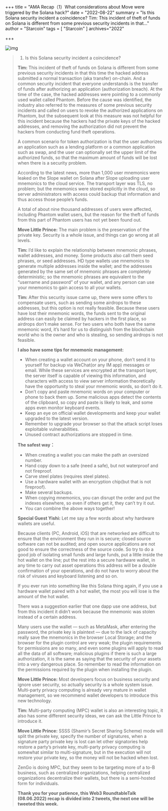 +++
title = "AMA Recap（1）What considerations about Move were triggered by the Solana hack?"
date = "2022-08-22"
summary = "Is this Solana security incident a coincidence? Tim: This incident of theft of funds on Solana is different from some previous security incidents in that..."
author = "Starcoin"
tags = [
    "Starcoin"
]
archives="2022"

+++

![img](/images/hackathon/amar4.png)

> 1. Is this Solana security incident a coincidence?
>
> **Tim:** This incident of theft of funds on Solana is different from some previous security incidents in that this time the hacked address submitted a normal transaction (aka transfer) on-chain. And a common security incident that everyone understands is the transfer of funds after authorizing an application (authorization breach). At the time of the case, the hacked addresses were pointing to a commonly used wallet called Phantom. Before the cause was identified, the industry also referred to the measures of some previous security incidents and called on users to revoke the authorized applications on Phantom, but the subsequent look at this measure was not helpful for this incident because the hackers had the private keys of the hacked addresses, and removing the authorization did not prevent the hackers from conducting fund theft operations.
>
> A common scenario for token authorization is that the user authorizes an application such as a lending platform or a common application such as swap, and the user can optionally set the upper limit of the authorized funds, so that the maximum amount of funds will be lost when there is a security problem.
>
> According to the latest news, more than 1,000 user mnemonics were leaked on the Slope wallet on Solana after Slope uploading user mnemonics to the cloud service. The transport layer was TLS, no problem; but the mnemonics were stored explicitly in the cloud, so server administrators with access could backup that information and thus access those people’s funds.
>
> A total of about nine thousand addresses of users were affected, including Phantom wallet users, but the reason for the theft of funds from this part of Phantom users has not yet been found out.
>
> **Move Little Prince:** The main problem is the preservation of the private key. Security is a whole issue, and things can go wrong at all levels.
>
> **Tim:** I’d like to explain the relationship between mnemonic phrases, wallet addresses, and money. Some products also call them seed phrases, or seed addresses. HD type wallets use mnemonics to generate multiple addresses inside the wallet; and the addresses generated by the same set of mnemonic phrases are completely deterministic; so the mnemonic phrases are equivalent to the “username and password” of your wallet, and any person can use your mnemonics to gain access to all your wallets.
>
> **Tim:** After this security issue came up, there were some offers to compensate users, such as sending some airdrops to these addresses, but this option is not really feasible. Because these users have lost their mnemonic words, the funds sent to the original address can easily be claimed by hackers in the first place, so airdrops don’t make sense. For two users who both have the same mnemonic word, it’s hard for us to distinguish from the blockchain world who is the owner and who is stealing, so sending airdrops is not feasible.
>
> **I also have some tips for mnemonic management:**
>
> - When creating a wallet account on your phone, don’t send it to yourself for backup via WeChat(or any IM app) messages or email. While these services are encrypted at the transport layer, the server itself is capable of viewing this information, and characters with access to view server information theoretically have the opportunity to steal your mnemonic words, so don’t do it.
> - Don’t copy and paste mnemonic words on your computer or phone to back them up. Some malicious apps detect the contents of the clipboard, so copy and paste is likely to leak, and some apps even monitor keyboard events.
> - Keep an eye on official wallet developments and keep your wallet upgraded to the latest version.
> - Remember to upgrade your browser so that the attack script loses exploitable vulnerabilities.
> - Unused contract authorizations are stopped in time.
>
> **The safest way：**
>
> - When creating a wallet you can make the path an oversized number.
> - Hand copy down to a safe (need a safe), but not waterproof and not fireproof.
> - Carve steel plates (requires steel plates).
> - Use a hardware wallet with an encryption chip(but that is not fireproof).
> - Make several backups.
> - When copying mnemonics, you can disrupt the order and put the indexes elsewhere, so even if others get it, they can’t try it out.
> - You can combine the above ways together!
>
> **Special Guest Yishi:** Let me say a few words about why hardware wallets are useful.
>
> Because clients (PC, Android, iOS) that are networked are difficult to ensure that the environment they run in is secure; closed source software can not be audited; and open source applications are not good to ensure the correctness of the source code. So try to do a good job of isolating small funds and large funds, put a little inside the hot wallet on the line; put the rest into a secure hardware wallet, in any time to carry out asset operations this address will be a double confirmation of your operations, and do not have to worry about the risk of viruses and keyboard listening and so on.
>
> If you ever run into something like this Solana thing again, if you use a hardware wallet paired with a hot wallet, the most you will lose is the amount of the hot wallet.
>
> There was a suggestion earlier that one dapp use one address, but from this incident it didn’t work because the mnemonic was stolen instead of a certain address.
>
> Many users use the wallet — such as MetaMask, after entering the password, the private key is plaintext — due to the lack of capacity really save the mnemonics in the browser Local Storage; and the browser for the plugin control are very weak; the plugin requirements for permissions are so many, and even some plugins will apply to read all the data of all software; malicious plugins if there is such a large authorization, it is the same as saying that the security of your assets into a very dangerous place. So remember to read the information on the permissions required by the plugin when installing the plugin.
>
> **Move Little Prince:** Most developers focus on business security and ignore user security, so actually security is a whole system issue. Multi-party privacy computing is already very mature in wallet management, so we recommend wallet developers to introduce this new technology.
>
> **Tim:** Multi-party computing (MPC) wallet is also an interesting topic, it also has some different security ideas, we can ask the Little Prince to introduce it.
>
> **Move Little Prince:** SSSS (Shamir’s Secret Sharing Scheme) mode will split the private key, specify the number of signatures, when a signature party private key is lost can let other signatories help restore a party’s private key, multi-party privacy computing is somewhat similar to multi-signature, but in the execution will not restore your private key, so the money will not be hacked when lost.
>
> ZenGo is doing MPC, but they seem to be targeting more of a to-B business, such as centralized organizations, helping centralized organizations decentralize their wallets, but there is a semi-hosted form for individuals.
>
> **Thank you for your patience, this Web3 RoundtableTalk (08.06.2022) recap is divided into 2 tweets, the next one will be tweeted this week.**
